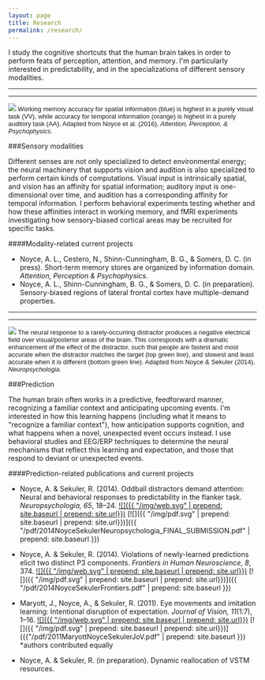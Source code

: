 ```yaml
---
layout: page
title: Research
permalink: /research/
---
```


I study the cognitive shortcuts that the human brain takes in order to perform feats of perception, attention, and memory. I'm particularly interested in predictability, and in the specializations of different sensory modalities.

---
---

<div class="callout">
  <span style="font-family: Helvetica,Arial,sans-serif; font-size: small;">
   <img src = "{{ "/img/VAST.png" | prepend: site.baseurl | prepend: site.url}}" /> 
   Working memory accuracy for spatial information (blue) is highest in a purely visual task (VV), while accuracy for temporal information (orange) is highest in a purely auditory task (AA). Adapted from Noyce et al. (2016), <em>Attention, Perception, & Psychophysics</em>.
  </span>
 </div>

###Sensory modalities

Different senses are not only specialized to detect environmental energy; the neural machinery that supports vision and audition is also specialized to perform certain kinds of computations. Visual input is intrinsically spatial, and vision has an affinity for spatial information; auditory input is one-dimensional over time, and audition has a corresponding affinity for temporal information. I perform behavioral experiments testing whether and how these affinities interact in working memory, and fMRI experiments investigating how sensory-biased cortical areas may be recruited for specific tasks.

####Modality-related current projects

* Noyce, A. L., Cestero, N., Shinn-Cunningham, B. G., & Somers, D. C. (in press). Short-term memory stores are organized by information domain. *Attention, Perception & Psychophysics*.
* Noyce, A. L., Shinn-Cunningham, B. G., & Somers, D. C. (in preparation). Sensory-biased regions of lateral frontal cortex have multiple-demand properties.

---
---

<div class="callout">
  <span style="font-family: Helvetica,Arial,sans-serif; font-size: small;">
   <img src = "{{ "/img/vMMN.png" | prepend: site.baseurl | prepend: site.url}}" /> 
   The neural response to a rarely-occurring distractor produces a negative electrical field over visual/posterior areas of the brain. This corresponds with a dramatic enhancement of the effect of the distractor, such that people are fastest and most accurate when the distractor matches the target (top green line), and slowest and least accurate when it is different (bottom green line). Adapted from Noyce & Sekuler (2014), <em>Neuropsychologia</em>.
  </span>
 </div>

###Prediction

The human brain often works in a predictive, feedforward manner, recognizing a familiar context and anticipating upcoming events. I'm interested in how this learning happens (including what it means to "recognize a familiar context"), how anticipation supports cognition, and what happens when a novel, unexpected event occurs instead. I use behavioral studies and EEG/ERP techniques to determine the neural mechanisms that reflect this learning and expectation, and those that respond to deviant or unexpected events.

####Prediction-related publications and current projects
* Noyce, A. & Sekuler, R. (2014). Oddball distractors demand attention: Neural and behavioral responses to predictability in the flanker task. *Neuropsychologia, 65*, 18–24. 
[![]({{ "/img/web.svg" | prepend: site.baseurl | prepend: site.url}})](http://www.sciencedirect.com/science/article/pii/S0028393214003625)
[![]({{ "/img/pdf.svg" | prepend: site.baseurl | prepend: site.url}})]({{ "/pdf/2014NoyceSekulerNeuropsychologia_FINAL_SUBMISSION.pdf" | prepend: site.baseurl }})
* Noyce, A. & Sekuler, R. (2014). Violations of newly-learned predictions elicit two distinct P3 components. *Frontiers in Human Neuroscience, 8*, 374. 
[![]({{ "/img/web.svg" | prepend: site.baseurl | prepend: site.url}})](http://journal.frontiersin.org/article/10.3389/fnhum.2014.00374/abstract) 
[![]({{ "/img/pdf.svg" | prepend: site.baseurl | prepend: site.url}})]({{ "/pdf/2014NoyceSekulerFrontiers.pdf" | prepend: site.baseurl }})

* Maryott, J., Noyce, A., & Sekuler, R. (2011). Eye movements and imitation learning: Intentional disruption of expectation. *Journal of Vision, 11*(1:7), 1–16.
[![]({{ "/img/web.svg" | prepend: site.baseurl | prepend: site.url}})](http://jov.arvojournals.org/article.aspx?articleid=2191765) [![]({{ "/img/pdf.svg" | prepend: site.baseurl | prepend: site.url}})]({{"/pdf/2011MaryottNoyceSekulerJoV.pdf" | prepend: site.baseurl }}) <br /> *authors contributed equally
* Noyce, A. & Sekuler, R. (in preparation). Dynamic reallocation of VSTM resources.




